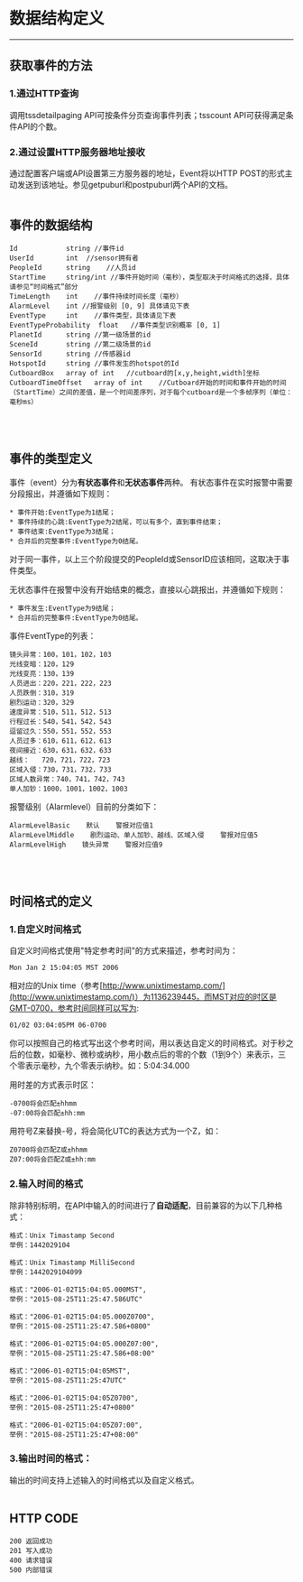 # 数据结构定义
---------

## 获取事件的方法

### 1.通过HTTP查询

调用tssdetailpaging API可按条件分页查询事件列表；tsscount API可获得满足条件API的个数。

### 2.通过设置HTTP服务器地址接收

通过配置客户端或API设置第三方服务器的地址，Event将以HTTP POST的形式主动发送到该地址。参见getpuburl和postpuburl两个API的文档。
<br /><br />
## 事件的数据结构

    Id            string //事件id
    UserId        int  //sensor拥有者
    PeopleId      string    //人员id
    StartTime     string/int //事件开始时间（毫秒），类型取决于时间格式的选择，具体请参见“时间格式”部分
    TimeLength    int    //事件持续时间长度（毫秒）
    AlarmLevel    int //报警级别 [0, 9] 具体请见下表
    EventType     int    //事件类型，具体请见下表
    EventTypeProbability  float   //事件类型识别概率 [0, 1]
    PlanetId      string //第一级场景的id
    SceneId       string //第二级场景的id
    SensorId      string //传感器id
    HotspotId     string //事件发生的hotspot的Id
    CutboardBox   array of int   //cutboard的[x,y,height,width]坐标
    CutboardTimeOffset   array of int    //Cutboard开始的时间和事件开始的时间（StartTime）之间的差值，是一个时间差序列，对于每个cutboard是一个多帧序列（单位：毫秒ms）
 <br /><br />      
## 事件的类型定义

事件（event）分为**有状态事件**和**无状态事件**两种。
有状态事件在实时报警中需要分段报出，并遵循如下规则：

	* 事件开始:EventType为1结尾；
	* 事件持续的心跳:EventType为2结尾，可以有多个，直到事件结束；
	* 事件结束:EventType为3结尾；
	* 合并后的完整事件:EventType为0结尾。
对于同一事件，以上三个阶段提交的PeopleId或SensorID应该相同，这取决于事件类型。

无状态事件在报警中没有开始结束的概念，直接以心跳报出，并遵循如下规则：

	* 事件发生:EventType为9结尾；
	* 合并后的完整事件:EventType为0结尾。

事件EventType的列表：

    镜头异常：100，101，102，103
    光线变暗：120，129
    光线变亮：130，139
    人员进出：220，221，222，223
    人员跌倒：310，319
    剧烈运动：320，329
    速度异常：510，511，512，513
    行程过长：540，541，542，543
    逗留过久：550，551，552，553
    人员过多：610，611，612，613
    夜间接近：630，631，632，633
    越线：   720，721，722，723
    区域入侵：730，731，732，733
    区域人数异常：740，741，742，743
    单人加钞：1000，1001，1002，1003
    
报警级别（Alarmlevel）目前的分类如下：

	AlarmLevelBasic    默认    警报对应值1
	AlarmLevelMiddle    剧烈运动、单人加钞、越线、区域入侵    警报对应值5
	AlarmLevelHigh    镜头异常    警报对应值9
<br /><br />     
## 时间格式的定义

### 1.自定义时间格式

自定义时间格式使用"特定参考时间"的方式来描述，参考时间为：

    Mon Jan 2 15:04:05 MST 2006
    
相对应的Unix time（参考[http://www.unixtimestamp.com/](http://www.unixtimestamp.com/)）为1136239445。而MST对应的时区是GMT-0700，参考时间同样可以写为:

    01/02 03:04:05PM 06-0700
    
你可以按照自己的格式写出这个参考时间，用以表达自定义的时间格式。对于秒之后的位数，如毫秒、微秒或纳秒，用小数点后的零的个数（1到9个）来表示，三个零表示毫秒，九个零表示纳秒。如：5:04:34.000

用时差的方式表示时区：

    -0700将会匹配±hhmm
    -07:00将会匹配±hh:mm
    
用符号Z来替换-号，将会简化UTC的表达方式为一个Z，如：

    Z0700将会匹配Z或±hhmm
    Z07:00将会匹配Z或±hh:mm
    
### 2.输入时间的格式

除非特别标明，在API中输入的时间进行了**自动适配**，目前兼容的为以下几种格式：

	格式：Unix Timastamp Second 
	举例：1442029104

	格式：Unix Timastamp MilliSecond
	举例：1442029104099

	格式："2006-01-02T15:04:05.000MST", 
	举例："2015-08-25T11:25:47.586UTC"

	格式："2006-01-02T15:04:05.000Z0700", 
	举例："2015-08-25T11:25:47.586+0800"

	格式："2006-01-02T15:04:05.000Z07:00", 
	举例："2015-08-25T11:25:47.586+08:00"

	格式："2006-01-02T15:04:05MST",
	举例："2015-08-25T11:25:47UTC"

	格式："2006-01-02T15:04:05Z0700",
	举例："2015-08-25T11:25:47+0800"

	格式："2006-01-02T15:04:05Z07:00",
	举例："2015-08-25T11:25:47+08:00"

### 3.输出时间的格式：

输出的时间支持上述输入的时间格式以及自定义格式。
 <br /><br />      
## HTTP CODE
	200 返回成功
	201 写入成功
	400 请求错误
	500 内部错误